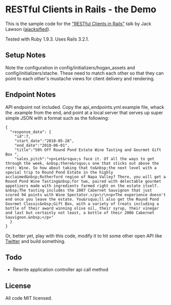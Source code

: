 RESTful Clients in Rails - the Demo
===================================

This is the sample code for the ["RESTful Clients in Rails"](http://www.meetup.com/SFRails/events/54859542/)
talk by Jack Lawson ([ajacksified](https://github.com/ajacksified)).

Tested with Ruby 1.9.3. Uses Rails 3.2.1.

Setup Notes
-----------

Note the configuration in config/initializers/hogan\_assets and
config/initializers/stache. These need to match each other so that they can
point to each other's mustache views for client delivery and rendering.

Endpoint Notes
--------------

API endpoint not included. Copy the api\_endpoints.yml.example file, whack the
.example from the end, and point at a local server that serves up super simple
JSON with a format such as the following:

    {
      "response_data": {
        "id":7,
        "start_date":"2010-05-28",
        "end_date":"2010-06-01",
        "title":"50% Off Round Pond Estate Wine Tasting and Gourmet Gift Box ",
        "sales_pitch":"<p>Let&rsquo;s face it. Of all the ways to get through the week, &nbsp;there&rsquo;s one that sticks out above the rest: Wine. So how about taking that to&nbsp;the next level with a special trip to Round Pond Estate in the highly acclaimed&nbsp;Rutherford region of Napa Valley? There, you will get a Round Pond Wine Tasting&nbsp;for two, paired with delectable gourmet appetizers made with ingredients farmed right on the estate itself. &nbsp;The tasting includes the 2007 Cabernet Sauvignon that just scored 94 points with Wine Spectator.</p>\r\n<p>The experience doesn't end once you leave the estate. You&rsquo;ll also get the Round Pond Gourmet Classic&nbsp;Gift Box, with a variety of treats including a bottle of their award winning olive oil, their syrup, their vinegar and last but certainly not least, a bottle of their 2006 Cabernet Sauvignon.&nbsp;</p>"
      }
    }

Or, better yet, play with this code, modify it to hit some other open API like
[Twitter](https://dev.twitter.com/docs/api/1/get/search) and build something.

Todo
----

* Rewrite application controller api call method

License
-------

All code MIT licensed.
